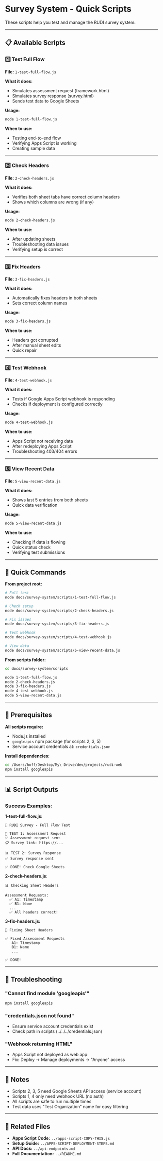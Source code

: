 # Survey System - Quick Scripts

These scripts help you test and manage the RUDI survey system.

---

## 📋 Available Scripts

### 1️⃣ Test Full Flow
**File:** `1-test-full-flow.js`

**What it does:**
- Simulates assessment request (framework.html)
- Simulates survey response (survey.html)
- Sends test data to Google Sheets

**Usage:**
```bash
node 1-test-full-flow.js
```

**When to use:**
- Testing end-to-end flow
- Verifying Apps Script is working
- Creating sample data

---

### 2️⃣ Check Headers
**File:** `2-check-headers.js`

**What it does:**
- Verifies both sheet tabs have correct column headers
- Shows which columns are wrong (if any)

**Usage:**
```bash
node 2-check-headers.js
```

**When to use:**
- After updating sheets
- Troubleshooting data issues
- Verifying setup is correct

---

### 3️⃣ Fix Headers
**File:** `3-fix-headers.js`

**What it does:**
- Automatically fixes headers in both sheets
- Sets correct column names

**Usage:**
```bash
node 3-fix-headers.js
```

**When to use:**
- Headers got corrupted
- After manual sheet edits
- Quick repair

---

### 4️⃣ Test Webhook
**File:** `4-test-webhook.js`

**What it does:**
- Tests if Google Apps Script webhook is responding
- Checks if deployment is configured correctly

**Usage:**
```bash
node 4-test-webhook.js
```

**When to use:**
- Apps Script not receiving data
- After redeploying Apps Script
- Troubleshooting 403/404 errors

---

### 5️⃣ View Recent Data
**File:** `5-view-recent-data.js`

**What it does:**
- Shows last 5 entries from both sheets
- Quick data verification

**Usage:**
```bash
node 5-view-recent-data.js
```

**When to use:**
- Checking if data is flowing
- Quick status check
- Verifying test submissions

---

## 🚀 Quick Commands

**From project root:**
```bash
# Full test
node docs/survey-system/scripts/1-test-full-flow.js

# Check setup
node docs/survey-system/scripts/2-check-headers.js

# Fix issues
node docs/survey-system/scripts/3-fix-headers.js

# Test webhook
node docs/survey-system/scripts/4-test-webhook.js

# View data
node docs/survey-system/scripts/5-view-recent-data.js
```

**From scripts folder:**
```bash
cd docs/survey-system/scripts

node 1-test-full-flow.js
node 2-check-headers.js
node 3-fix-headers.js
node 4-test-webhook.js
node 5-view-recent-data.js
```

---

## 🔧 Prerequisites

**All scripts require:**
- Node.js installed
- `googleapis` npm package (for scripts 2, 3, 5)
- Service account credentials at: `credentials.json`

**Install dependencies:**
```bash
cd /Users/hoff/Desktop/My\ Drive/dev/projects/rudi-web
npm install googleapis
```

---

## 📊 Script Outputs

### Success Examples:

**1-test-full-flow.js:**
```
🚀 RUDI Survey - Full Flow Test

📝 TEST 1: Assessment Request
✅ Assessment request sent
📋 Survey link: https://...

📊 TEST 2: Survey Response
✅ Survey response sent

✅ DONE! Check Google Sheets
```

**2-check-headers.js:**
```
📊 Checking Sheet Headers

Assessment Requests:
  ✅ A1: Timestamp
  ✅ B1: Name
  ...
  ✅ All headers correct!
```

**3-fix-headers.js:**
```
🔧 Fixing Sheet Headers

✅ Fixed Assessment Requests
   A1: Timestamp
   B1: Name
   ...

✅ DONE!
```

---

## 🐛 Troubleshooting

### "Cannot find module 'googleapis'"
```bash
npm install googleapis
```

### "credentials.json not found"
- Ensure service account credentials exist
- Check path in scripts (../../../credentials.json)

### "Webhook returning HTML"
- Apps Script not deployed as web app
- Fix: Deploy → Manage deployments → "Anyone" access

---

## 📝 Notes

- Scripts 2, 3, 5 need Google Sheets API access (service account)
- Scripts 1, 4 only need webhook URL (no auth)
- All scripts are safe to run multiple times
- Test data uses "Test Organization" name for easy filtering

---

## 🔗 Related Files

- **Apps Script Code:** `../apps-script-COPY-THIS.js`
- **Setup Guide:** `../APPS-SCRIPT-DEPLOYMENT-STEPS.md`
- **API Docs:** `../api-endpoints.md`
- **Full Documentation:** `../README.md`
